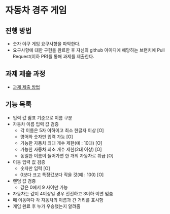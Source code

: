 # 자동차 경주 게임
## 진행 방법
* 숫자 야구 게임 요구사항을 파악한다.
* 요구사항에 대한 구현을 완료한 후 자신의 github 아이디에 해당하는 브랜치에 Pull Request(이하 PR)를 통해 과제를 제출한다.

## 과제 제출 과정
* [과제 제출 방법](https://github.com/next-step/nextstep-docs/tree/master/precourse)

## 기능 목록
* 입력 값 쉼표 기준으로 이름 구분
* 자동차 이름 입력 값 검증
    * 각 이름은 5자 이하이고 최소 한글자 이상 [O]
    * 영어와 숫자만 입력 가능 [O]
    * 가능한 자동차 최대 개수 제한(예 : 10대) [O]
    * 가능한 자동차 최소 개수 제한(2대 이상) [O]
    * 동일한 이름이 들어가면 한 개의 자동차로 취급 [O]
* 이동 입력 값 검증
    * 숫자만 입력 [O]
    * 0보다 크고 특정값보다 작을 것(예 : 100) [O]
* 랜덤 값 검증
    * 값은 0에서 9 사이만 가능
* 자동차는 값이 4이상일 경우 전진하고 3이하 이면 멈춤
* 매 이동마다 각 자동차의 이름과 간 거리를 표시함
* 게임 완료 후 누가 우승했는지 알려줌

